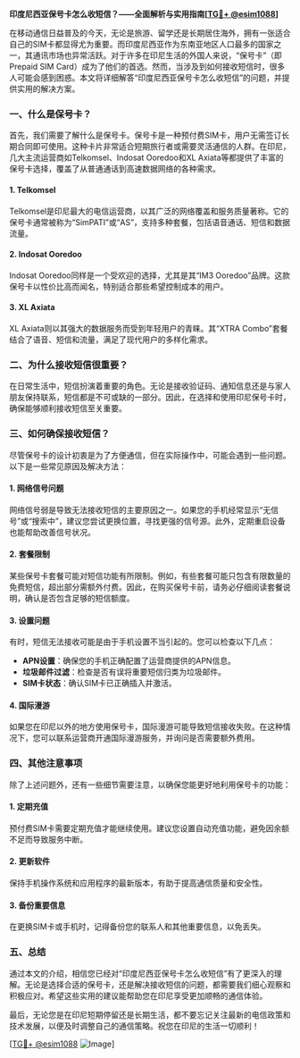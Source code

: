 **印度尼西亚保号卡怎么收短信？——全面解析与实用指南[[TG💪+ @esim1088](https://t.me/s/esim1088)]**

在移动通信日益普及的今天，无论是旅游、留学还是长期居住海外，拥有一张适合自己的SIM卡都显得尤为重要。而印度尼西亚作为东南亚地区人口最多的国家之一，其通讯市场也异常活跃。对于许多在印尼生活的外国人来说，“保号卡”（即Prepaid SIM Card）成为了他们的首选。然而，当涉及到如何接收短信时，很多人可能会感到困惑。本文将详细解答“印度尼西亚保号卡怎么收短信”的问题，并提供实用的解决方案。

### 一、什么是保号卡？

首先，我们需要了解什么是保号卡。保号卡是一种预付费SIM卡，用户无需签订长期合同即可使用。这种卡片非常适合短期旅行者或需要灵活通信的人群。在印尼，几大主流运营商如Telkomsel、Indosat Ooredoo和XL Axiata等都提供了丰富的保号卡选择，覆盖了从普通通话到高速数据网络的各种需求。

#### 1. Telkomsel
Telkomsel是印尼最大的电信运营商，以其广泛的网络覆盖和服务质量著称。它的保号卡通常被称为“SimPATI”或“AS”，支持多种套餐，包括语音通话、短信和数据流量。

#### 2. Indosat Ooredoo
Indosat Ooredoo同样是一个受欢迎的选择，尤其是其“IM3 Ooredoo”品牌。这款保号卡以性价比高而闻名，特别适合那些希望控制成本的用户。

#### 3. XL Axiata
XL Axiata则以其强大的数据服务而受到年轻用户的青睐。其“XTRA Combo”套餐结合了语音、短信和流量，满足了现代用户的多样化需求。

### 二、为什么接收短信很重要？

在日常生活中，短信扮演着重要的角色。无论是接收验证码、通知信息还是与家人朋友保持联系，短信都是不可或缺的一部分。因此，在选择和使用印尼保号卡时，确保能够顺利接收短信至关重要。

### 三、如何确保接收短信？

尽管保号卡的设计初衷是为了方便通信，但在实际操作中，可能会遇到一些问题。以下是一些常见原因及解决方法：

#### 1. 网络信号问题
网络信号弱是导致无法接收短信的主要原因之一。如果您的手机经常显示“无信号”或“搜索中”，建议您尝试更换位置，寻找更强的信号源。此外，定期重启设备也能帮助改善信号状况。

#### 2. 套餐限制
某些保号卡套餐可能对短信功能有所限制。例如，有些套餐可能只包含有限数量的免费短信，超出部分需额外付费。因此，在购买保号卡前，请务必仔细阅读套餐说明，确认是否包含足够的短信额度。

#### 3. 设置问题
有时，短信无法接收可能是由于手机设置不当引起的。您可以检查以下几点：
- **APN设置**：确保您的手机正确配置了运营商提供的APN信息。
- **垃圾邮件过滤**：检查是否有误将重要短信归类为垃圾邮件。
- **SIM卡状态**：确认SIM卡已正确插入并激活。

#### 4. 国际漫游
如果您在印尼以外的地方使用保号卡，国际漫游可能导致短信接收失败。在这种情况下，您可以联系运营商开通国际漫游服务，并询问是否需要额外费用。

### 四、其他注意事项

除了上述问题外，还有一些细节需要注意，以确保您能更好地利用保号卡的功能：

#### 1. 定期充值
预付费SIM卡需要定期充值才能继续使用。建议您设置自动充值功能，避免因余额不足而导致服务中断。

#### 2. 更新软件
保持手机操作系统和应用程序的最新版本，有助于提高通信质量和安全性。

#### 3. 备份重要信息
在更换SIM卡或手机时，记得备份您的联系人和其他重要信息，以免丢失。

### 五、总结

通过本文的介绍，相信您已经对“印度尼西亚保号卡怎么收短信”有了更深入的理解。无论是选择合适的保号卡，还是解决接收短信的问题，都需要我们细心观察和积极应对。希望这些实用的建议能帮助您在印尼享受更加顺畅的通信体验。

最后，无论您是在印尼短期停留还是长期生活，都不要忘记关注最新的电信政策和技术发展，以便及时调整自己的通信策略。祝您在印尼的生活一切顺利！

[[TG💪+ @esim1088](https://t.me/s/esim1088) ![Image](https://i.postimg.cc/4NQfJmqS/Snipaste-2025-05-13-00-14-12.png)]